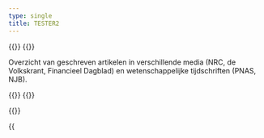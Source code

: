 ```yaml
---
type: single
title: TESTER2
---
```


{{<container>}}
{{<row>}}

<p>Overzicht van geschreven artikelen in verschillende media (NRC, de Volkskrant, Financieel Dagblad) en wetenschappelijke tijdschriften (PNAS, NJB).</p>
{{</row>}}
{{</container>}}

{{<container>}}

<!-- 2025 -->
{{<title title="2025">}}

<!-- Scientific article UBDT -->
{{<banner img="/images/articles-opinions/20250203 Auditing a Dutch Public Sector Risk Profiling Algorithm Using an Unsupervised Bias Detection Tool.png" >}}
**Preprint wetenschappelijk artikel**

'Auditing a Dutch Public Sector Risk Profiling Algorithm Using an Unsupervised Bias Detection Tool' [[link](https://arxiv.org/abs/2502.01713)]

03-02-2025
{{</banner>}}
{{</container>}}

<!-- 2024 -->
{{<container>}}
{{<title title="2024">}}

<!-- NJB -->
{{<banner img="/images/articles-opinions/20240315 NJB cover.jpg" >}}
**Co-auteur wetenschappelijk artikel Nederlands Juristenblad (NJB)**

'Hoe ‘algoprudentie’ kan bijdragen aan een verantwoorde inzet van machine learning-algoritmes' [[link](https://algorithmaudit.eu/nl/knowledge-platform/knowledge-base/white_paper_algoprudence/)]

15-03-2024
{{</banner>}}

<!-- Opinie Parool interview -->
{{<banner img="/images/articles-opinions/20240214 Parool.png" >}}
**Opinie Parool**

'Onderzoek vooringenomenheid van zowel algoritme als ambtenaar' [[link](https://www.parool.nl/columns-opinie/opinie-onderzoek-vooringenomenheid-van-zowel-algoritme-als-ambtenaar~bd69aa5e/)]

14-02-2024
{{</banner>}}
{{</container>}}

<!-- 2022 -->
{{<container>}}
{{<title title="2022">}} 

<!-- Opinie FD -->
{{<banner img="/images/articles-opinions/20220414 FD.png" >}}
**Opinie Financieel Dagblad**

'We moeten ons bezinnen op het bestaandsrecht van algoritmen' [[link](https://fd.nl/opinie/1436425/we-moeten-ons-bezinnen-op-het-bestaansrecht-van-algoritmen)]

14-04-2022
{{</banner>}}
{{</container>}}

<!-- 2021 -->
{{<container>}}
{{<title title="2021">}} 

<!-- Opinie VK -->
{{<banner img="/images/articles-opinions/20210720 Volkskrant.png" >}}
**Opinie Volkskrant**

'Even opletten als we bij de overheid algoritmen zonder discriminatie willen' [[link](https://www.volkskrant.nl/columns-opinie/opinie-even-opletten-als-we-bij-de-overheid-algoritmen-zonder-discriminatie-willen~bad6aeca/?referrer=https%3A%2F%2Fjfparie.github.io%2F)]

20-07-2021
{{</banner>}}

<!-- Opinie VK microtargeting -->
{{<banner img="/images/articles-opinions/20210628 VK.png" >}}
**Opinie Volkskrant**

'Leg inzet gepersonaliseerde advertenties door politiek aan banden' [[link](https://www.volkskrant.nl/columns-opinie/opinie-leg-inzet-gepersonaliseerde-advertenties-door-politiek-aan-banden~bf8d52e9/)]

28-06-2021
{{</banner>}}

<!-- PNAS -->
{{<banner img="/images/articles-opinions/20210628 PNAS.png" >}}
**Wetenschappelijk artikel Proceedings of the National Academy of Sciences (PNAS)**

'Monitoring the COVID-19 epidemic with nationwide telecommunication data' [[link](https://www.pnas.org/doi/10.1073/pnas.2100664118)]

28-06-2021
{{</banner>}}

<!-- Villamedia -->
{{<banner img="/images/articles-opinions/20210429 Villamedia.png" >}}
**Opinie Villamedia**

'De rubriek meest gelezen is te makkelijk te manipuleren en dat is niet goed' [[link](https://www.villamedia.nl/artikel/de-rubriek-meest-gelezen-is-te-makkelijk-te-manipuleren-en-dat-is-niet-goed)]

28-06-2021
{{</banner>}}

{{</container>}}

<!-- 2019 -->
{{<container>}}
{{<title title="2019">}} 

<!-- Opinie NRC PSD2 -->
{{<banner img="/images/articles-opinions/20190816 NRC.png" >}}
**Opinie NRC**

'Geef bankzaken niet te makkelijk prijs' [[link](https://www.nrc.nl/nieuws/2019/08/16/geef-bankzaken-niet-te-makkelijk-prijs-a3970299)]

16-08-2019
{{</banner>}}

{{</container>}}
